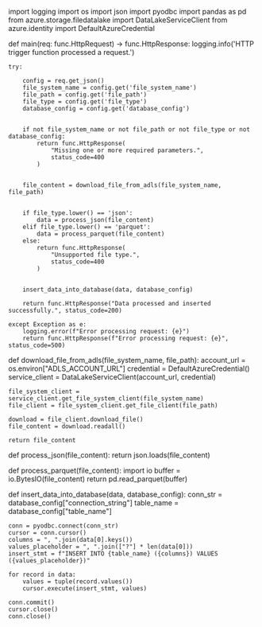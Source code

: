 import logging
import os
import json
import pyodbc
import pandas as pd
from azure.storage.filedatalake import DataLakeServiceClient
from azure.identity import DefaultAzureCredential


def main(req: func.HttpRequest) -> func.HttpResponse:
    logging.info('HTTP trigger function processed a request.')

    try:
       
        config = req.get_json()
        file_system_name = config.get('file_system_name')
        file_path = config.get('file_path')
        file_type = config.get('file_type')
        database_config = config.get('database_config')

       
        if not file_system_name or not file_path or not file_type or not database_config:
            return func.HttpResponse(
                "Missing one or more required parameters.",
                status_code=400
            )

        
        file_content = download_file_from_adls(file_system_name, file_path)

        
        if file_type.lower() == 'json':
            data = process_json(file_content)
        elif file_type.lower() == 'parquet':
            data = process_parquet(file_content)
        else:
            return func.HttpResponse(
                "Unsupported file type.",
                status_code=400
            )

       
        insert_data_into_database(data, database_config)

        return func.HttpResponse("Data processed and inserted successfully.", status_code=200)

    except Exception as e:
        logging.error(f"Error processing request: {e}")
        return func.HttpResponse(f"Error processing request: {e}", status_code=500)


def download_file_from_adls(file_system_name, file_path):
    account_url = os.environ["ADLS_ACCOUNT_URL"]
    credential = DefaultAzureCredential()
    service_client = DataLakeServiceClient(account_url, credential)

    file_system_client = service_client.get_file_system_client(file_system_name)
    file_client = file_system_client.get_file_client(file_path)

    download = file_client.download_file()
    file_content = download.readall()

    return file_content


def process_json(file_content):
    return json.loads(file_content)


def process_parquet(file_content):
    import io
    buffer = io.BytesIO(file_content)
    return pd.read_parquet(buffer)


def insert_data_into_database(data, database_config):
    conn_str = database_config["connection_string"]
    table_name = database_config["table_name"]

    conn = pyodbc.connect(conn_str)
    cursor = conn.cursor()
    columns = ", ".join(data[0].keys())
    values_placeholder = ", ".join(["?"] * len(data[0]))
    insert_stmt = f"INSERT INTO {table_name} ({columns}) VALUES ({values_placeholder})"

    for record in data:
        values = tuple(record.values())
        cursor.execute(insert_stmt, values)

    conn.commit()
    cursor.close()
    conn.close()

